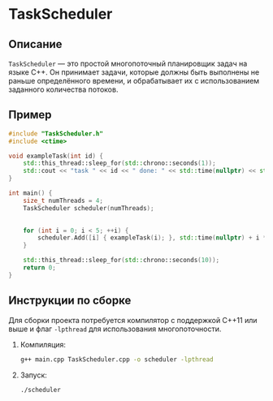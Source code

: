 # TaskScheduler

## Описание

`TaskScheduler` — это простой многопоточный планировщик задач на языке C++. Он принимает задачи, которые должны быть выполнены не раньше определённого времени, и обрабатывает их с использованием заданного количества потоков.

## Пример

```cpp
#include "TaskScheduler.h"
#include <ctime>

void exampleTask(int id) {
    std::this_thread::sleep_for(std::chrono::seconds(1));
    std::cout << "task " << id << " done: " << std::time(nullptr) << std::endl;
}

int main() {
    size_t numThreads = 4; 
    TaskScheduler scheduler(numThreads);

    
    for (int i = 0; i < 5; ++i) {
        scheduler.Add([i] { exampleTask(i); }, std::time(nullptr) + i * 2); 
    }

    std::this_thread::sleep_for(std::chrono::seconds(10)); 
    return 0;
}
```

## Инструкции по сборке

Для сборки проекта потребуется компилятор с поддержкой C++11 или выше и флаг `-lpthread` для использования многопоточности.

1. Компиляция:

   ```bash
   g++ main.cpp TaskScheduler.cpp -o scheduler -lpthread
   ```

2. Запуск:

   ```bash
   ./scheduler
   ```
